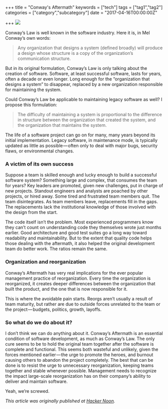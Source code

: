 +++
title = "Conway's Aftermath"
keywords = ["tech"]
tags = ["tag1","tag2"]
categories = ["category","subcategory"]
date = "2017-04-16T00:00:00Z"

+++
<img src="/img/Prosecutors_office_burned_bishkek.JPG"/>

Conway’s Law is well known in the software industry. Here it is, in Mel Conway’s own words:

> Any organization that designs a system (defined broadly) will produce a design whose structure is a copy of the organization’s communication structure.

But in its original formulation, Conway’s Law is only talking about the creation of software. Software, at least successful software, lasts for years, often a decade or even longer. Long enough for the “organization that designs a system” to disappear, replaced by a new organization responsible for maintaining the system.
<!-- more -->

Could Conway’s Law be applicable to maintaining legacy software as well? I propose this formulation:

> The difficulty of maintaining a system is proportional to the difference in structure between the organization that created the system, and the organization that maintains the system.

The life of a software project can go on for many, many years beyond its initial implementation. Legacy software, in maintenance mode, is typically updated as little as possible — often only to deal with major bugs, security flaws, or environmental changes.

### A victim of its own success

Suppose a team is skilled enough and lucky enough to build a successful software system? Something large and complex, that consumes the team for years? Key leaders are promoted, given new challenges, put in charge of new projects. Standout engineers and analysts are poached by other projects, or hired away. Some tired and frustrated team members quit. The team disintegrates.
As team members leave, replacements fill in the gaps. The replacements lack the institutional knowledge of those involved with the design from the start.

The code itself isn’t the problem. Most experienced programmers know they can’t count on understanding code they themselves wrote just months earlier. Good architecture and good test suites go a long way toward readability and maintainability. But to the extent that quality code helps those dealing with the aftermath, it also helped the original development team do better work. The ratios remain the same.

### Organization and reorganization

Conway’s Aftermath has very real implications for the ever popular management practice of reorganization. Every time the organization is reorganized, it creates deeper differences between the organization that built the product, and the one that is now responsible for it.

This is where the avoidable pain starts. Reorgs aren’t usually a result of team maturity, but rather are due to outside forces unrelated to the team or the project — budgets, politics, growth, layoffs.

### So what do we do about it?

I don’t think we can do anything about it. Conway’s Aftermath is an essential condition of software development, as much as Conway’s Law. The only cure seems to be to hold the original team together after the software is complete and functional. This seems both wasteful and unlikely, given the forces mentioned earlier — the urge to promote the heroes, and burnout causing others to abandon the project completely. The best that can be done is to resist the urge to unnecessary reorganization, keeping teams together and stable whenever possible. Management needs to recognize the impact large-scale reorganization has on their company’s ability to deliver and maintain software.

Yeah, we’re screwed.

_This article was originally published at [Hacker Noon](https://hackernoon.com/conways-aftermath-a014749135e3)._
